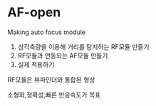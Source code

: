 # AF-open
Making auto focus module

1. 삼각측량을 이용해 거리를 탐지하는 RF모듈 만들기
2. RF모듈과 연동되는 AF모듈 만들기
3. 실제 적용하기

RF모듈은 뷰파인더와 통합된 형상

소형화,정확성,빠른 반응속도가 목표
